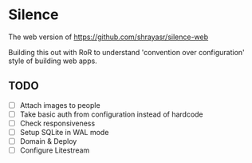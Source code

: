 # Silence

The web version of https://github.com/shrayasr/silence-web

Building this out with RoR to understand 'convention over configuration' style of building web apps.

## TODO 

- [ ] Attach images to people
- [ ] Take basic auth from configuration instead of hardcode
- [ ] Check responsiveness 
- [ ] Setup SQLite in WAL mode
- [ ] Domain & Deploy
- [ ] Configure Litestream

